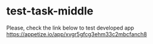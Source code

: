# test-task-middle
Please, check the link below to test developed app
https://appetize.io/app/xvgr5gfcg3ehm33c2mbcfanch8
